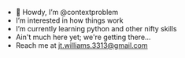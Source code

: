 - 👋 Howdy, I’m @contextproblem
-  I’m interested in how things work
-  I’m currently learning python and other nifty skills
-  Ain't much here yet; we're getting there...
-  Reach me at jt.williams.3313@gmail.com

<!---
Slewf00t/Slewf00t is a ✨ special ✨ repository because its `README.md` (this file) appears on your GitHub profile.
You can click the Preview link to take a look at your changes.
--->
